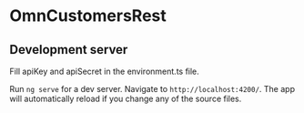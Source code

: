 # OmnCustomersRest

## Development server

Fill apiKey and apiSecret in the environment.ts file.

Run `ng serve` for a dev server. Navigate to `http://localhost:4200/`. The app will automatically reload if you change any of the source files.

